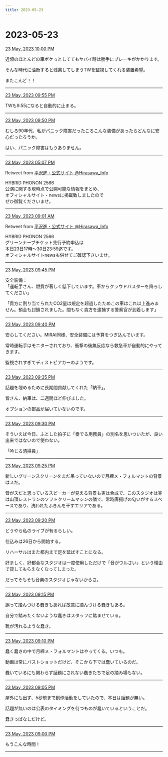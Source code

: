 ```yaml
---
title: 2023-05-23
---
```

# 2023-05-23

[23 May, 2023 10:00 PM](https://twitter.com/hirasawa/status/1660993998029488130#m)

近頃のほとんどの車ボケっとしててもヤバイ時は勝手にブレーキがかかります。  
  
そんな時代に油断すると残業してしまうTWを監視してくれる装置希望。  
  
またこんど！！

---

[23 May, 2023 09:55 PM](https://twitter.com/hirasawa/status/1660992725846757379#m)

TWも9:55になると自動的に止まる。

---

[23 May, 2023 09:50 PM](https://twitter.com/hirasawa/status/1660991467748474880#m)

むしろ90年代、私がパニック障害だったころこんな装備があったらどんなに安心だったろうか。  
  
はい、パニック障害はもうありません。

---

[23 May, 2023 05:07 PM](https://twitter.com/Hirasawa_Info/status/1660920346080600066#m)

Retweet from [平沢進・公式サイト @Hirasawa_Info](https://twitter.com/Hirasawa_Info)

HYBRID PHONON 2566   
公演に関する現時点で公開可能な情報をまとめ、  
オフィシャルサイト・newsに掲載致しましたので  
ぜひ御覧くださいませ。

---

[23 May, 2023 09:01 AM](https://twitter.com/Hirasawa_Info/status/1660798160896417792#m)

Retweet from [平沢進・公式サイト @Hirasawa_Info](https://twitter.com/Hirasawa_Info)

HYBRID PHONON 2566  
グリーンナーブチケット先行予約申込は  
本日23日17時〜30日23:59迄です。  
オフィシャルサイトnewsも併せてご確認下さいませ。

---

[23 May, 2023 09:45 PM](https://twitter.com/hirasawa/status/1660990209473802242#m)

安全装備：  
「運転手さん、燃費が著しく低下しています。車からクラウドバスターを降ろしてください」  
  
「貴方に割り当てられたCO2量は規定を超過したためこの車はこれ以上進みません。預金も封鎖されました。間もなく貴方を逮捕する警察官が到着します」

---

[23 May, 2023 09:40 PM](https://twitter.com/hirasawa/status/1660988950813757440#m)

安心してください。MIRAI同様、安全装備には予算をつぎ込んでいます。  
  
常時運転手はモニターされており、衝撃の後無反応なら救急車が自動的にやってきます。  
  
監視されすぎてディストピアカーのようです。

---

[23 May, 2023 09:35 PM](https://twitter.com/hirasawa/status/1660987693092700162#m)

話題を埋めるために長期間貢献してくれた「納車」。  
  
皆さん、納車は、二週間ほど伸びました。  
  
オプションの部品が届いていないのです。

---

[23 May, 2023 09:30 PM](https://twitter.com/hirasawa/status/1660986437985275907#m)

そういえば今日、ふとした拍子に「奏でる用務員」の別名を思いついたが、良い出来ではないので使わない。  
  
「吟じる清掃員」

---

[23 May, 2023 09:25 PM](https://twitter.com/hirasawa/status/1660985176124715008#m)

新しいグリーンスクリーンをまだ吊っていないので月締メ・フォルマントの背景はスだ。  
  
皆がスだと思っているスピーカーが見える背景も実は合成で、このスタジオは実は山頂レストランのソフトクリームマシンの隣で、常時唐揚げの匂いがするスペースであり、洗われたふきんを干すエリアである。

---

[23 May, 2023 09:20 PM](https://twitter.com/hirasawa/status/1660983917825130500#m)

どうやら私のライブが有るらしい。  
  
仕込みは26日から開始する。  
  
リハーサルはまた都内まで足を延ばすことになる。  
  
好ましく、好都合なスタジオは一度使用しただけで「音がウルさい」という理由で貸してもらえなくなってしまった。  
  
だってそもそも音楽のスタジオじゃないからさ。

---

[23 May, 2023 09:15 PM](https://twitter.com/hirasawa/status/1660982659886071813#m)

誤って踏んづける蠢きもあれば故意に踏んづける蠢きもある。  
  
自分で踏みたくないような蠢きはスタッフに踏ませている。  
  
靴が汚れるような蠢き。

---

[23 May, 2023 09:10 PM](https://twitter.com/hirasawa/status/1660981401699876864#m)

蠢く蠢きの中で月締メ・フォルマントはやってくる。いつも。  
  
動画は常にバストショットだけど、そこから下では蠢いているのだ。  
  
蠢いているにも関わらず話題にされない蠢きたちで足の踏み場もない。

---

[23 May, 2023 09:05 PM](https://twitter.com/hirasawa/status/1660980143253340161#m)

屋外にも出ず、5秒前まで創作活動をしていたので、本日は話題が無い。  
  
話題が無いのは公表のタイミングを待つものが蠢いているということだ。  
  
蠢きっぱなしだけど。

---

[23 May, 2023 09:00 PM](https://twitter.com/hirasawa/status/1660978889768992768#m)

もうこんな時間！

---

